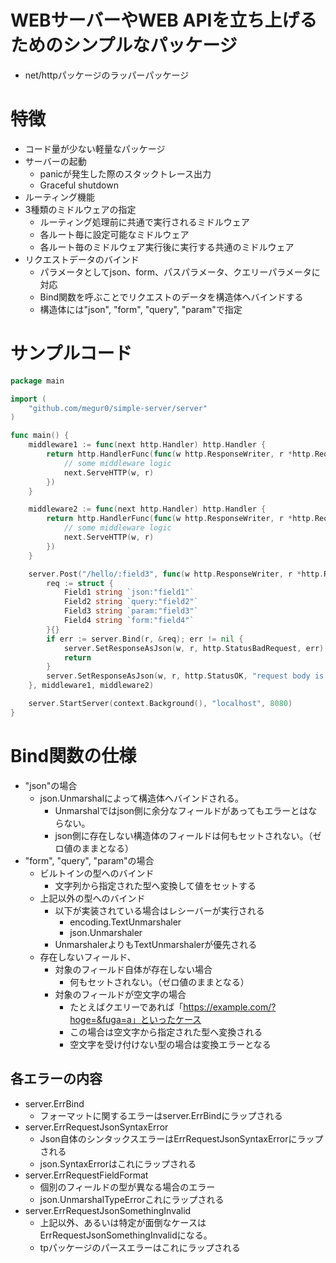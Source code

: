 # WEBサーバーやWEB APIを立ち上げるためのシンプルなパッケージ
* net/httpパッケージのラッパーパッケージ

# 特徴
* コード量が少ない軽量なパッケージ
* サーバーの起動
	* panicが発生した際のスタックトレース出力
	* Graceful shutdown
* ルーティング機能
* 3種類のミドルウェアの指定
	* ルーティング処理前に共通で実行されるミドルウェア
	* 各ルート毎に設定可能なミドルウェア
	* 各ルート毎のミドルウェア実行後に実行する共通のミドルウェア
* リクエストデータのバインド
	* パラメータとしてjson、form、パスパラメータ、クエリーパラメータに対応
    * Bind関数を呼ぶことでリクエストのデータを構造体へバインドする
    * 構造体には"json", "form", "query", "param"で指定


# サンプルコード
```go
package main

import (
    "github.com/megur0/simple-server/server"
)

func main() {
    middleware1 := func(next http.Handler) http.Handler {
		return http.HandlerFunc(func(w http.ResponseWriter, r *http.Request) {
			// some middleware logic
			next.ServeHTTP(w, r)
		})
	}

    middleware2 := func(next http.Handler) http.Handler {
		return http.HandlerFunc(func(w http.ResponseWriter, r *http.Request) {
			// some middleware logic
			next.ServeHTTP(w, r)
		})
	}

    server.Post("/hello/:field3", func(w http.ResponseWriter, r *http.Request) {
		req := struct {
            Field1 string `json:"field1"`
            Field2 string `query:"field2"`
            Field3 string `param:"field3"`
            Field4 string `form:"field4"`
        }{}
		if err := server.Bind(r, &req); err != nil {
			server.SetResponseAsJson(w, r, http.StatusBadRequest, err)
			return
		}
		server.SetResponseAsJson(w, r, http.StatusOK, "request body is "+req.Field1+", request query is "+req.Field2+", request param is "+req.Field3+", request form is "+req.Field4)
	}, middleware1, middleware2)

    server.StartServer(context.Background(), "localhost", 8080)
}
```

# Bind関数の仕様
* "json"の場合
	* json.Unmarshalによって構造体へバインドされる。
		* Unmarshalではjson側に余分なフィールドがあってもエラーとはならない。
		* json側に存在しない構造体のフィールドは何もセットされない。（ゼロ値のままとなる）
* "form", "query", "param"の場合
	* ビルトインの型へのバインド
		* 文字列から指定された型へ変換して値をセットする
	* 上記以外の型へのバインド
		* 以下が実装されている場合はレシーバーが実行される
			* encoding.TextUnmarshaler
			* json.Unmarshaler
		* UnmarshalerよりもTextUnmarshalerが優先される
	* 存在しないフィールド、
		* 対象のフィールド自体が存在しない場合
			* 何もセットされない。（ゼロ値のままとなる）
		* 対象のフィールドが空文字の場合
			* たとえばクエリーであれば「https://example.com/?hoge=&fuga=a」といったケース
			* この場合は空文字から指定された型へ変換される
			* 空文字を受け付けない型の場合は変換エラーとなる
## 各エラーの内容
* server.ErrBind
	* フォーマットに関するエラーはserver.ErrBindにラップされる
* server.ErrRequestJsonSyntaxError
	* Json自体のシンタックスエラーはErrRequestJsonSyntaxErrorにラップされる
	* json.SyntaxErrorはこれにラップされる
* server.ErrRequestFieldFormat
	* 個別のフィールドの型が異なる場合のエラー
	* json.UnmarshalTypeErrorこれにラップされる
* server.ErrRequestJsonSomethingInvalid
	* 上記以外、あるいは特定が面倒なケースはErrRequestJsonSomethingInvalidになる。
	* tpパッケージのパースエラーはこれにラップされる
